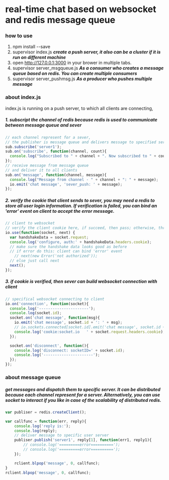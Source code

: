 # real-time chat based on websocket and redis message queue

### how to use
   1. npm install --save
   2. supervisor index.js ***create a push server, it also can be a cluster if it is run on different machine***
   3. open http://127.0.0.1:3000 in your brower in multiple tabs.
   4. supervisor server_msgqueue.js ***As a consumer who creates a message queue based on redis. You can create multiple consumers***
   5. supervisor server_pushmsg.js  ***As a producer who pushes multiple message***


### about index.js
   index.js is running on a push server, to which all clients are connecting,

##### 1. subscript the channel of redis because redis is used to communicate between message queue and sever
```javascript
// each channel represent for a sever,
// the publisher is message queue and delivers message to specified server
sub.subscribe('server1');
sub.on('subscribe', function(channel, count){
  console.log("Subscribed to " + channel + ". Now subscribed to " + count + " channel(s).");
});
// receive message from message queue
// and deliver it to all clients
sub.on('message', function(channel, message){
  console.log("Message from channel - " + channel + ": " + message);
  io.emit('chat message', 'sever_push: ' + message);
});
```

##### 2. verify the cookie that client sends to sever, you may need a redis to store all user login information. If verification is failed, you can bind an 'error' event on client to accept the error message.
```javascript
// client to websocket
// verify the client cookie here, if succeed, then pass; otherwise, throw exception
io.use(function(socket, next) {
  var handshakeData = socket.request;
  console.log('configure, auth:' + handshakeData.headers.cookie);
  // make sure the handshake data looks good as before
  // if error do this: client can bind 'error' event
    // next(new Error('not authorized'));
  // else just call next
  next();
});
```

##### 3. if cookie is verified, then sever can build websocket connection with client
```javascript
// specifical websocket connecting to client
io.on('connection', function(socket){
  console.log('----------------------');
  console.log(socket.id);
  socket.on('chat message', function(msg){
    io.emit('chat message', socket.id + ': ' + msg);
    // io.sockets.connected[socket.id].emit('chat message', socket.id + ': ' + msg);
    console.log('cookie:socket.io   ' + socket.request.headers.cookie);
  });

  socket.on('disconnect', function(){
    console.log('disconnect: socketID=' + socket.id);
    console.log('----------------------');
  });
});
```

### about message queue
##### get messages and dispatch them to specific server. It can be distributed because each channel represent for a server. Alternatively, you can use socket to interact if you like in case of the scalability of distributed redis.
```javascript
var publiser = redis.createClient();

var callfunc = function(err, reply){
    console.log('reply is:');
    console.log(reply);
    // deliver message to specific user server
    publiser.publish('server1', reply[1], function(err1, reply1){
        // console.log('=========error==========');
        // console.log('=========error==========');
    });

    rclient.blpop('message', 0, callfunc);
}
rclient.blpop('message', 0, callfunc);
```

   
